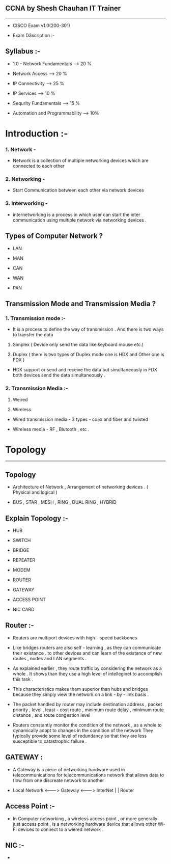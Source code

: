 ## CCNA by Shesh Chauhan IT Trainer
--------------------------------
* CISCO Exam v1.0(200-301)

* Exam D3scription :-

## Syllabus :- 

- 1.0 - Network Fundamentals                --> 20 %

- Network Access                            --> 20 %

- IP Connectivity                           --> 25 %

- IP Services                               --> 10 %

- Sequrity Fundamentals                     --> 15 %

- Automation and Programmability            --> 10%

# Introduction :-

### 1.  Network - 

- Network is a collection of multiple networking devices which are connected to each other 

### 2.  Networking -

- Start Communication between each other via network devices

### 3.  Interworking - 

- internetworking is a process in which user can start the inter communication using multiple network via networking devices .

## Types of Computer Network ?

* LAN

* MAN

* CAN

* WAN

* PAN

## Transmission Mode and Transmission Media ?

### 1. Transmission mode :-

- It is a process to define the way of transmission . And there is two ways to transfer the data 

1. Simplex ( Device only send the data like keyboard mouse etc.)

2. Duplex ( there is two types of Duplex mode one is HDX and Other one is FDX )

- HDX support or send and receive the data but simultaneously in FDX both devices send the data simultaneously .

### 2. Transmission Media :-

1. Weired 

2. Wireless

* Wired transmission media - 3 types - coax and fiber and twisted

* Wireless media - RF , Blutooth , etc .



# Topology 
------------


## Topology

- Architecture of Network , Arrangement of networking devices . ( Physical and logical )

- BUS , STAR , MESH , RING , DUAL RING , HYBRID 


## Explain Topology :-

* HUB

* SWITCH 

* BRIDGE 

* REPEATER 

* MODEM 

* ROUTER 

* GATEWAY 

* ACCESS POINT 

* NIC CARD

## Router :-

- Routers are multiport devices with high - speed backbones 

- Like bridges routers are also self - learning , as they can communicate their existance . to other devices and can learn of the existance of new routes , nodes and LAN  segments .

- As explained earlier , they route traffic by considering the network as a whole . It shows than they use a high level of intelleginet to accomplish this task .

- This characteristics makes them superior than hubs and bridges because they simply view the network on a link - by - link basis .

- The packet handled by router may include destination address , packet priority , level , least - cost route , minimum route delay , minimum route distance , and route congestion level 

- Routers constantly monitor the condition of the network , as a whole to dynamically adapt to changes in the condition of the network They typically provide some level of redundancy so that they are less susceptible to catastrophic failure .


## GATEWAY : 

- A Gateway is a piece of networking hardware used in telecommunications for telecommunications network that allows data to flow from one discreate network to another 

- Local Network <---> Gateway <---> InterNet
                        |
                        |
                    Router

## Access Point :-

- In Computer networking , a wireless access point , or more generally just access point , is a networking hardware device that allows other Wi-Fi devices to connect to a wiered network .

## NIC :-

- 

